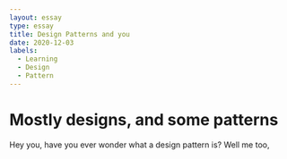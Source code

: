 ```yaml
---
layout: essay
type: essay
title: Design Patterns and you
date: 2020-12-03
labels:
  - Learning
  - Design
  - Pattern
---
```


# Mostly designs, and some patterns
Hey you, have you ever wonder what a design pattern is? Well me too, 
